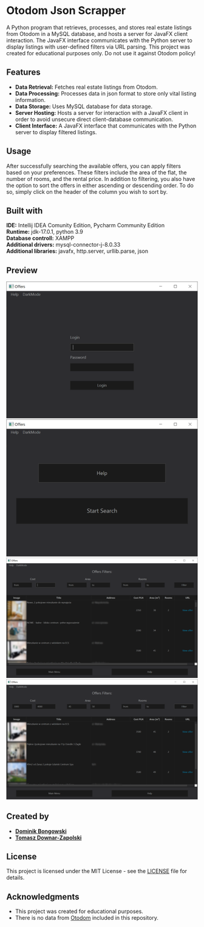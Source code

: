 
# Otodom Json Scrapper

A Python program that retrieves, processes, and stores real estate listings from Otodom in a MySQL database, and hosts a server for JavaFX client interaction. The JavaFX interface communicates with the Python server to display listings with user-defined filters via URL parsing. This project was created for educational purposes only. Do not use it against Otodom policy!

## Features

- **Data Retrieval:** Fetches real estate listings from Otodom.
- **Data Processing:** Processes data in json format to store only vital listing information.
- **Data Storage:** Uses MySQL database for data storage.
- **Server Hosting:** Hosts a server for interaction with a JavaFX client in order to avoid unsecure direct client-database communication.
- **Client Interface:** A JavaFX interface that communicates with the Python server to display filtered listings.

## Usage
After successfully searching the available offers, you can apply filters based on your preferences. These filters include the area of the flat, the number of rooms, and the rental price. In addition to filtering, you also have the option to sort the offers in either ascending or descending order. To do so, simply click on the header of the column you wish to sort by.

## Built with

**IDE:** Intellij IDEA Comunity Edition, Pycharm Community Edition  
**Runtime:** jdk-17.0.1, python 3.9  
**Database controll:** XAMPP  
**Additional drivers:** mysql-connector-j-8.0.33  
**Additional libraries:** javafx, http.server, urllib.parse, json  


## Preview
![Start Screen](screenshots/login.PNG "Start Screen")
![Main](screenshots/menu.PNG "Main")
![Search](screenshots/search.png "Search")
![Filters](screenshots/search_filters.png "Filters")



## Created by

- **[Dominik Bongowski](https://github.com/dbongowski)**
- **[Tomasz Downar-Zapolski](https://github.com/)**

## License

This project is licensed under the MIT License - see the [LICENSE](LICENSE) file for details.

## Acknowledgments

- This project was created for educational purposes.
- There is no data from [Otodom](https://www.otodom.pl) included in this repository.
